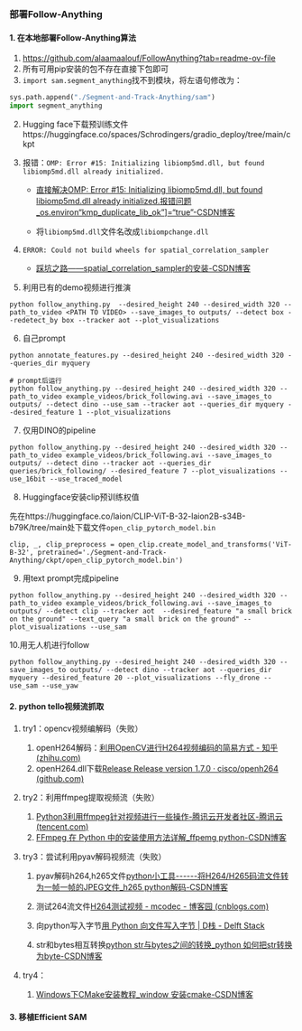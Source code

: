 ### 部署Follow-Anything

#### 1. 在本地部署Follow-Anything算法

1. https://github.com/alaamaalouf/FollowAnything?tab=readme-ov-file
2. 所有可用pip安装的包不存在直接下包即可
3. `import sam.segment_anything`找不到模块，将左语句修改为：

~~~python
sys.path.append("./Segment-and-Track-Anything/sam")
import segment_anything
~~~

2. Hugging face下载预训练文件https://huggingface.co/spaces/Schrodingers/gradio_deploy/tree/main/ckpt

3. 报错：`OMP: Error #15: Initializing libiomp5md.dll, but found libiomp5md.dll already initialized.`

   * [直接解决OMP: Error #15: Initializing libiomp5md.dll, but found libiomp5md.dll already initialized.报错问题_os.environ“kmp_duplicate_lib_ok”\]=“true”-CSDN博客](https://blog.csdn.net/Victor_X/article/details/110082033)

   * 将`libiomp5md.dll`文件名改成`libiompchange.dll`

4. `ERROR: Could not build wheels for spatial_correlation_sampler`

   * [踩坑之路——spatial_correlation_sampler的安装-CSDN博客](https://blog.csdn.net/weixin_41401924/article/details/124980942)

5. 利用已有的demo视频进行推演

~~~shell
python follow_anything.py  --desired_height 240 --desired_width 320 --path_to_video <PATH TO VIDEO> --save_images_to outputs/ --detect box --redetect_by box --tracker aot --plot_visualizations
~~~

6. 自己prompt

~~~shell
python annotate_features.py --desired_height 240 --desired_width 320 --queries_dir myquery
~~~

~~~shell
# prompt后运行
python follow_anything.py --desired_height 240 --desired_width 320 --path_to_video example_videos/brick_following.avi --save_images_to outputs/ --detect dino --use_sam --tracker aot --queries_dir myquery --desired_feature 1 --plot_visualizations
~~~

7. 仅用DINO的pipeline

~~~shell
python follow_anything.py --desired_height 240 --desired_width 320 --path_to_video example_videos/brick_following.avi --save_images_to outputs/ --detect dino --tracker aot --queries_dir queries/brick_following/ --desired_feature 7 --plot_visualizations --use_16bit --use_traced_model
~~~

8. Huggingface安装clip预训练权值

先在https://huggingface.co/laion/CLIP-ViT-B-32-laion2B-s34B-b79K/tree/main处下载文件`open_clip_pytorch_model.bin`

~~~shell
clip, _, clip_preprocess = open_clip.create_model_and_transforms('ViT-B-32', pretrained='./Segment-and-Track-Anything/ckpt/open_clip_pytorch_model.bin')
~~~

9. 用text prompt完成pipeline

~~~shell
python follow_anything.py --desired_height 240 --desired_width 320 --path_to_video example_videos/brick_following.avi --save_images_to outputs/ --detect clip --tracker aot  --desired_feature "a small brick on the ground" --text_query "a small brick on the ground" --plot_visualizations --use_sam
~~~

10.用无人机进行follow

```shell
python follow_anything.py --desired_height 240 --desired_width 320 --save_images_to outputs/ --detect dino --tracker aot --queries_dir myquery --desired_feature 20 --plot_visualizations --fly_drone --use_sam --use_yaw

```

#### 2. python tello视频流抓取

1. try1：opencv视频编解码（失败）
   1. openH264解码：[利用OpenCV进行H264视频编码的简易方式 - 知乎 (zhihu.com)](https://zhuanlan.zhihu.com/p/200783234)
   2. openH264.dll下载[Release Release version 1.7.0 · cisco/openh264 (github.com)](https://github.com/cisco/openh264/releases/tag/v1.7.0)


2. try2：利用ffmpeg提取视频流（失败）

   1. [Python3利用ffmpeg针对视频进行一些操作-腾讯云开发者社区-腾讯云 (tencent.com)](https://cloud.tencent.com/developer/article/2068011)
   2. [FFmpeg 在 Python 中的安装使用方法详解_ffpemg python-CSDN博客](https://blog.csdn.net/PY0312/article/details/105870120)

3. try3：尝试利用pyav解码视频流（失败）

   1. pyav解码h264,h265文件[python小工具------将H264/H265码流文件转为一帧一帧的JPEG文件_h265 python解码-CSDN博客](https://blog.csdn.net/baidu_41191295/article/details/124102833#:~:text=输入H264%2FH,保存到指定路径。)
   2. 测试264流文件[H264测试视频 - mcodec - 博客园 (cnblogs.com)](https://www.cnblogs.com/mcodec/articles/1619973.html#:~:text=简单的H264测试视频，128x128大小，供网友调试程序。,下载：http%3A%2F%2Ffiles.cnblogs.com%2Fmcodec%2F128x128.264.rar)

   3. 向python写入字节[用 Python 向文件写入字节 | D栈 - Delft Stack](https://www.delftstack.com/zh/howto/python/write-bytes-to-file-python/)

   4. str和bytes相互转换[python str与bytes之间的转换_python 如何把str转换为byte-CSDN博客](https://blog.csdn.net/yatere/article/details/6606316)

4. try4：
   1. [Windows下CMake安装教程_window 安装cmake-CSDN博客](https://blog.csdn.net/u011231598/article/details/80338941)

#### 3. 移植Efficient SAM
